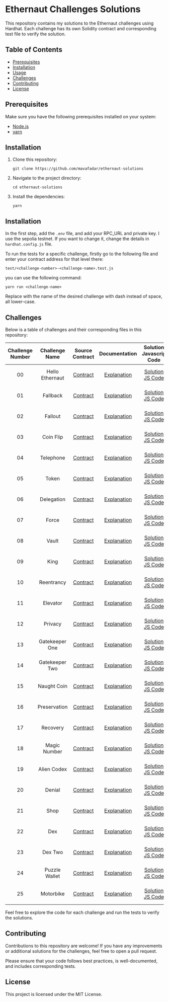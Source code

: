 # Ethernaut Challenges Solutions

This repository contains my solutions to the Ethernaut challenges using Hardhat. Each challenge has its own Solidity contract and corresponding test file to verify the solution.

## Table of Contents

-   [Prerequisites](#prerequisites)
-   [Installation](#installation)
-   [Usage](#usage)
-   [Challenges](#challenges)
-   [Contributing](#contributing)
-   [License](#license)

## Prerequisites

Make sure you have the following prerequisites installed on your system:

-   [Node.js](https://nodejs.org)
-   [yarn](https://yarnpkg.com/getting-started/install)

## Installation

1. Clone this repository:

    ```shell
    git clone https://github.com/mavafadar/ethernaut-solutions
    ```

2. Navigate to the project directory:

    ```shell
    cd ethernaut-solutions
    ```

3. Install the dependencies:

    ```shell
    yarn
    ```

## Installation

In the first step, add the `.env` file, and add your RPC_URL and private key. I use the sepolia testnet. If you want to change it,
change the details in `hardhat.config.js` file.

To run the tests for a specific challenge, firstly go to the following file and enter your contract address for that level there:

```shell
test/<challenge-number>-<challenge-name>.test.js
```

you can use the following command:

```shell
yarn run <challenge-name>
```

Replace <challenge-name> with the name of the desired challenge with dash instead of space, all lower-case.

## Challenges

Below is a table of challenges and their corresponding files in this repository:

| Challenge Number | Challenge Name  |               Source Contract                |                Documentation                |                Solution Javascrip Code                |                       Solution Solidity Code                       |
| :--------------: | :-------------: | :------------------------------------------: | :-----------------------------------------: | :---------------------------------------------------: | :----------------------------------------------------------------: |
|        00        | Hello Ethernaut | [Contract](./contracts/00HelloEthernaut.sol) | [Explanation](./docs/00-hello-ethernaut.md) | [Solution JS Code](./test/00-hello-ethernaut.test.js) | [Solution Solidity Code](./contracts/00HelloEthernautSolution.sol) |
|        01        |    Fallback     |    [Contract](./contracts/01Fallback.sol)    |    [Explanation](./docs/01-fallback.md)     |    [Solution JS Code](./test/01-fallback.test.js)     |    [Solution Solidity Code](./contracts/01FallbackSolution.sol)    |
|        02        |     Fallout     |    [Contract](./contracts/02Fallout.sol)     |     [Explanation](./docs/02-fallout.md)     |     [Solution JS Code](./test/02-fallout.test.js)     |    [Solution Solidity Code](./contracts/02FalloutSolution.sol)     |
|        03        |    Coin Flip    |    [Contract](./contracts/03CoinFlip.sol)    |    [Explanation](./docs/03-coin-flip.md)    |    [Solution JS Code](./test/03-coin-flip.test.js)    |    [Solution Solidity Code](./contracts/03CoinFlipSolution.sol)    |
|        04        |    Telephone    |   [Contract](./contracts/04Telephone.sol)    |    [Explanation](./docs/04-telephone.md)    |    [Solution JS Code](./test/04-telephone.test.js)    |   [Solution Solidity Code](./contracts/04TelephoneSolution.sol)    |
|        05        |      Token      |     [Contract](./contracts/05Token.sol)      |      [Explanation](./docs/05-token.md)      |      [Solution JS Code](./test/05-token.test.js)      |     [Solution Solidity Code](./contracts/05TokenSolution.sol)      |
|        06        |   Delegation    |   [Contract](./contracts/06Delegation.sol)   |   [Explanation](./docs/06-delegation.md)    |   [Solution JS Code](./test/06-delegation.test.js)    |   [Solution Solidity Code](./contracts/06DelegationSolution.sol)   |
|        07        |      Force      |     [Contract](./contracts/07Force.sol)      |      [Explanation](./docs/07-force.md)      |      [Solution JS Code](./test/07-force.test.js)      |     [Solution Solidity Code](./contracts/07ForceSolution.sol)      |
|        08        |      Vault      |     [Contract](./contracts/08Vault.sol)      |      [Explanation](./docs/08-vault.md)      |      [Solution JS Code](./test/08-vault.test.js)      |     [Solution Solidity Code](./contracts/08VaultSolution.sol)      |
|        09        |      King       |      [Contract](./contracts/09King.sol)      |      [Explanation](./docs/09-king.md)       |      [Solution JS Code](./test/09-king.test.js)       |      [Solution Solidity Code](./contracts/09KingSolution.sol)      |
|        10        |   Reentrancy    |   [Contract](./contracts/10Reentrancy.sol)   |   [Explanation](./docs/10-reentrancy.md)    |   [Solution JS Code](./test/10-reentrancy.test.js)    |   [Solution Solidity Code](./contracts/10ReentrancySolution.sol)   |
|        11        |    Elevator     |    [Contract](./contracts/11Elevator.sol)    |    [Explanation](./docs/11-elevator.md)     |    [Solution JS Code](./test/11-elevator.test.js)     |    [Solution Solidity Code](./contracts/11ElevatorSolution.sol)    |
|        12        |     Privacy     |    [Contract](./contracts/12Privacy.sol)     |     [Explanation](./docs/12-privacy.md)     |     [Solution JS Code](./test/12-privacy.test.js)     |    [Solution Solidity Code](./contracts/12PrivacySolution.sol)     |
|        13        | Gatekeeper One  | [Contract](./contracts/13GatekeeperOne.sol)  | [Explanation](./docs/13-gatekeeper-one.md)  | [Solution JS Code](./test/13-gatekeeper-one.test.js)  | [Solution Solidity Code](./contracts/13GatekeeperOneSolution.sol)  |
|        14        | Gatekeeper Two  | [Contract](./contracts/14GatekeeperTwo.sol)  | [Explanation](./docs/14-gatekeeper-two.md)  | [Solution JS Code](./test/14-gatekeeper-two.test.js)  | [Solution Solidity Code](./contracts/14GatekeeperTwoSolution.sol)  |
|        15        |   Naught Coin   |   [Contract](./contracts/15NaughtCoin.sol)   |   [Explanation](./docs/15-naught-coin.md)   |   [Solution JS Code](./test/15-naught-coin.test.js)   |   [Solution Solidity Code](./contracts/15NaughtCoinSolution.sol)   |
|        16        |  Preservation   |  [Contract](./contracts/16Preservation.sol)  |  [Explanation](./docs/16-preservation.md)   |  [Solution JS Code](./test/16-preservation.test.js)   |  [Solution Solidity Code](./contracts/16PreservationSolution.sol)  |
|        17        |    Recovery     |    [Contract](./contracts/17Recovery.sol)    |    [Explanation](./docs/17-recovery.md)     |    [Solution JS Code](./test/17-recovery.test.js)     |    [Solution Solidity Code](./contracts/17RecoverySolution.sol)    |
|        18        |  Magic Number   |  [Contract](./contracts/18MagicNumber.sol)   |  [Explanation](./docs/18-magic-number.md)   |  [Solution JS Code](./test/18-magic-number.test.js)   |  [Solution Solidity Code](./contracts/18MagicNumberSolution.sol)   |
|        19        |   Alien Codex   |   [Contract](./contracts/19AlienCodex.sol)   |   [Explanation](./docs/19-alien-codex.md)   |   [Solution JS Code](./test/19-alien-codex.test.js)   |   [Solution Solidity Code](./contracts/19AlienCodexSolution.sol)   |
|        20        |     Denial      |     [Contract](./contracts/20Denial.sol)     |     [Explanation](./docs/20-denial.md)      |     [Solution JS Code](./test/20-denial.test.js)      |     [Solution Solidity Code](./contracts/20DenialSolution.sol)     |
|        21        |      Shop       |      [Contract](./contracts/21Shop.sol)      |      [Explanation](./docs/21-shop.md)       |      [Solution JS Code](./test/21-shop.test.js)       |      [Solution Solidity Code](./contracts/21ShopSolution.sol)      |
|        22        |       Dex       |      [Contract](./contracts/22Dex.sol)       |       [Explanation](./docs/22-dex.md)       |       [Solution JS Code](./test/22-dex.test.js)       |      [Solution Solidity Code](./contracts/22DexSolution.sol)       |
|        23        |     Dex Two     |     [Contract](./contracts/23DexTwo.sol)     |     [Explanation](./docs/23-dex-two.md)     |     [Solution JS Code](./test/23-dex-two.test.js)     |     [Solution Solidity Code](./contracts/23DexTwoSolution.sol)     |
|        24        |  Puzzle Wallet  |  [Contract](./contracts/24PuzzleWallet.sol)  |  [Explanation](./docs/24-puzzle-wallet.md)  |  [Solution JS Code](./test/24-puzzle-wallet.test.js)  |  [Solution Solidity Code](./contracts/24PuzzleWalletSolution.sol)  |
|        25        |    Motorbike    |   [Contract](./contracts/25Motorbike.sol)    |    [Explanation](./docs/25-motorbike.md)    |    [Solution JS Code](./test/25-motorbike.test.js)    |   [Solution Solidity Code](./contracts/25MotorbikeSolution.sol)    |

Feel free to explore the code for each challenge and run the tests to verify the solutions.

## Contributing

Contributions to this repository are welcome! If you have any improvements or additional solutions for the challenges, feel free to open a pull request.

Please ensure that your code follows best practices, is well-documented, and includes corresponding tests.

## License

This project is licensed under the MIT License.
